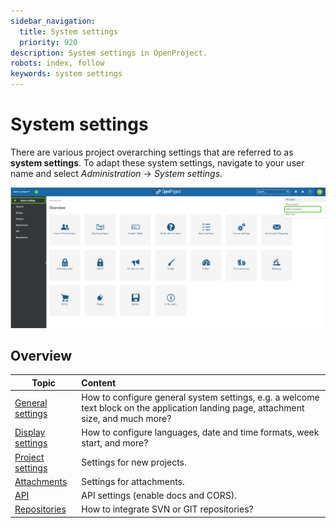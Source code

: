 ```yaml
---
sidebar_navigation:
  title: System settings
  priority: 920
description: System settings in OpenProject.
robots: index, follow
keywords: system settings
---
```

# System settings

There are various project overarching settings that are referred to as **system settings**. To adapt these system settings, navigate to your user name and select *Administration* -> *System settings*.

![image-20220125122744695](image-20220125122744695.png)



## Overview

| Topic                                       | Content                                                      |
| ------------------------------------------- | :----------------------------------------------------------- |
| [General settings](general-settings)        | How to configure general system settings, e.g. a welcome text block on the application landing page, attachment size, and much more? |
| [Display settings](display-settings)        | How to configure languages, date and time formats, week start, and more? |
| [Project settings](project-system-settings) | Settings for new projects.                                   |
| [Attachments](attachments)                  | Settings for attachments.                                    |
| [API](api-settings)                         | API settings (enable docs and CORS).                         |
| [Repositories](repositories)                | How to integrate SVN or GIT repositories?                    |

